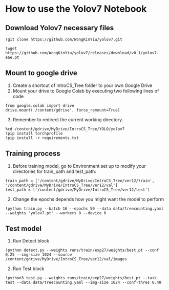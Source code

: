 # How to use the Yolov7 Notebook
## Download Yolov7 necessary files
```
!git clone https://github.com/WongKinYiu/yolov7.git
```
```
!wget https://github.com/WongKinYiu/yolov7/releases/download/v0.1/yolov7-e6e.pt
```
## Mount to google drive
1. Create a shortcut of IntroCS_Tree folder to your own Google Drive
2. Mount your drive to Google Colab by executing two following lines of code
```
from google.colab import drive
drive.mount('/content/gdrive', force_remount=True)
```
3. Remember to redirect the current working directory.
```
%cd /content/gdrive/MyDrive/IntroCS_Tree/YOLO/yolov7
!pip install torchprofile
!pip install -r requirements.txt
```
## Training process
1. Before training model, go to Environment set up to modify your directories for train_path and test_path:
```
train_path = ['/content/gdrive/MyDrive/IntroCS_Tree/ver12/train', '/content/gdrive/MyDrive/IntroCS_Tree/ver12/val']
test_path = ['/content/gdrive/MyDrive/IntroCS_Tree/ver12/test']
```
2. Change the epochs depends how you might want the model to perform
```
!python train.py --batch 16 --epochs 50 --data data/treecounting.yaml --weights 'yolov7.pt' --workers 8 --device 0
```

## Test model
1. Run Detect block
```
!python detect.py --weights runs/train/exp27/weights/best.pt --conf 0.25 --img-size 1024 --source /content/gdrive/MyDrive/IntroCS_Tree/ver12/val/images
```
2. Run Test block
```
!python3 test.py --weights runs/train/exp27/weights/best.pt --task test --data data/treecounting.yaml --img-size 1024 --conf-thres 0.40
```
